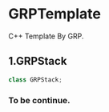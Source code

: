 # GRPTemplate

C++ Template By GRP.<br>

## 1.GRPStack<br>
```cpp
class GRPStack;
```
### To be continue.
